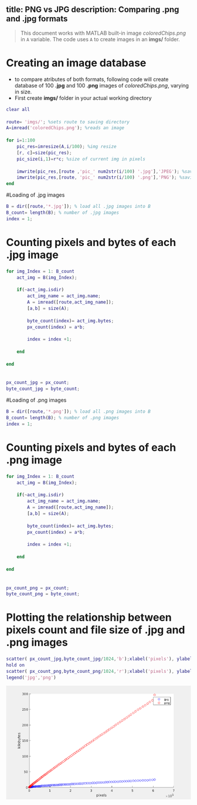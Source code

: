 title: PNG vs JPG
description: Comparing .png and .jpg formats
---
>This document works with MATLAB built-in image *coloredChips.png* in `A` variable. The code uses `A` to create images in an **imgs/** folder.
# Creating an image database
* to compare atributes of both formats, following code will create database of 100 **.jpg** and 100 **.png** images of *coloredChips.png*, varying in size. 
* First create **imgs/** folder in your actual working directory
``` matlab
clear all 

route= 'imgs/'; %sets route to saving directory
A=imread('coloredChips.png'); %reads an image

for i=1:100
	pic_res=imresize(A,i/100); %img resize
	[r, c]=size(pic_res);
	pic_size(i,1)=r*c; %size of current img in pixels

	imwrite(pic_res,[route ,'pic_' num2str(i/100) '.jpg'],'JPEG'); %saving current img in .png
	imwrite(pic_res,[route, 'pic_' num2str(i/100) '.png'],'PNG'); %saving current img in .jpg
end

```
#Loading of .jpg images
``` matlab
B = dir([route,'*.jpg']); % load all .jpg images into B 
B_count= length(B); % number of .jpg images
index = 1;
```
# Counting pixels and bytes of each .jpg image
``` matlab
for img_Index = 1: B_count
	act_img = B(img_Index);
	
	if(~act_img.isdir)
		act_img_name = act_img.name;
		A = imread([route,act_img_name]);
		[a,b] = size(A);
		
		byte_count(index)= act_img.bytes;
		px_count(index) = a*b;

		index = index +1;

	end

end


px_count_jpg = px_count;
byte_count_jpg = byte_count;
```
#Loading of .png images
``` matlab
B = dir([route,'*.png']); % load all .png images into B 
B_count= length(B); % number of .png images
index = 1;
```
# Counting pixels and bytes of each .png image
``` matlab
for img_Index = 1: B_count
	act_img = B(img_Index);
	
	if(~act_img.isdir)
		act_img_name = act_img.name;
		A = imread([route,act_img_name]);
		[a,b] = size(A);
		
		byte_count(index)= act_img.bytes;
		px_count(index) = a*b;

		index = index +1;

	end

end


px_count_png = px_count;
byte_count_png = byte_count;
```
# Plotting the relationship between pixels count and file size of .jpg and .png images
``` matlab
scatter( px_count_jpg,byte_count_jpg/1024,'b');xlabel('pixels'), ylabel('kilobytes')
hold on
scatter( px_count_png,byte_count_png/1024,'r');xlabel('pixels'), ylabel('kilobytes')
legend('jpg','png') 

```
![](media/pvj1.png)